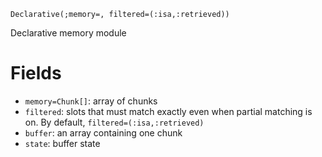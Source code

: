 ```
Declarative(;memory=, filtered=(:isa,:retrieved))
```

Declarative memory module

# Fields

  * `memory=Chunk[]`: array of chunks
  * `filtered`: slots that must match exactly even when partial matching is on. By default,    `filtered=(:isa,:retrieved)`
  * `buffer`: an array containing one chunk
  * `state`: buffer state
